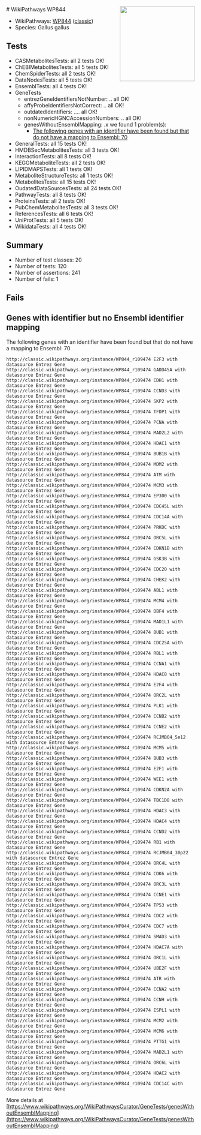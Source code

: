 <img style="float: right; width: 200px" src="https://upload.wikimedia.org/wikipedia/commons/thumb/8/83/Wplogo_with_text_500.png/640px-Wplogo_with_text_500.png" />
# WikiPathways WP844

* WikiPathways: [WP844](https://wikipathways.org/pathways/WP844) ([classic](https://classic.wikipathways.org/instance/WP844))
* Species: Gallus gallus
## Tests
* CASMetabolitesTests: all 2 tests OK!
* ChEBIMetabolitesTests: all 5 tests OK!
* ChemSpiderTests: all 2 tests OK!
* DataNodesTests: all 5 tests OK!
* EnsemblTests: all 4 tests OK!
* GeneTests
    * entrezGeneIdentifiersNotNumber: .. all OK!
    * affyProbeIdentifiersNotCorrect: .. all OK!
    * outdatedIdentifiers: .... all OK!
    * nonNumericHGNCAccessionNumbers: .. all OK!
    * genesWithoutEnsemblMapping: .x we found 1 problem(s):
        * [The following genes with an identifier have been found but that do not have a mapping to Ensembl: 70](#c4e543c7)
* GeneralTests: all 15 tests OK!
* HMDBSecMetabolitesTests: all 3 tests OK!
* InteractionTests: all 8 tests OK!
* KEGGMetaboliteTests: all 2 tests OK!
* LIPIDMAPSTests: all 1 tests OK!
* MetaboliteStructureTests: all 1 tests OK!
* MetabolitesTests: all 15 tests OK!
* OudatedDataSourcesTests: all 24 tests OK!
* PathwayTests: all 8 tests OK!
* ProteinsTests: all 2 tests OK!
* PubChemMetabolitesTests: all 3 tests OK!
* ReferencesTests: all 6 tests OK!
* UniProtTests: all 5 tests OK!
* WikidataTests: all 4 tests OK!


## Summary

* Number of test classes: 20
* Number of tests: 120
* Number of assertions: 241
* Number of fails: 1

## Fails

<a name="c4e543c7" />

## Genes with identifier but no Ensembl identifier mapping

The following genes with an identifier have been found but that do not have a mapping to Ensembl: 70
```
http://classic.wikipathways.org/instance/WP844_r109474 E2F3 with datasource Entrez Gene
http://classic.wikipathways.org/instance/WP844_r109474 GADD45A with datasource Entrez Gene
http://classic.wikipathways.org/instance/WP844_r109474 CDH1 with datasource Entrez Gene
http://classic.wikipathways.org/instance/WP844_r109474 CCND3 with datasource Entrez Gene
http://classic.wikipathways.org/instance/WP844_r109474 SKP2 with datasource Entrez Gene
http://classic.wikipathways.org/instance/WP844_r109474 TFDP1 with datasource Entrez Gene
http://classic.wikipathways.org/instance/WP844_r109474 PCNA with datasource Entrez Gene
http://classic.wikipathways.org/instance/WP844_r109474 MAD2L2 with datasource Entrez Gene
http://classic.wikipathways.org/instance/WP844_r109474 HDAC1 with datasource Entrez Gene
http://classic.wikipathways.org/instance/WP844_r109474 BUB1B with datasource Entrez Gene
http://classic.wikipathways.org/instance/WP844_r109474 MDM2 with datasource Entrez Gene
http://classic.wikipathways.org/instance/WP844_r109474 ATM with datasource Entrez Gene
http://classic.wikipathways.org/instance/WP844_r109474 MCM3 with datasource Entrez Gene
http://classic.wikipathways.org/instance/WP844_r109474 EP300 with datasource Entrez Gene
http://classic.wikipathways.org/instance/WP844_r109474 CDC45L with datasource Entrez Gene
http://classic.wikipathways.org/instance/WP844_r109474 CDC14A with datasource Entrez Gene
http://classic.wikipathways.org/instance/WP844_r109474 PRKDC with datasource Entrez Gene
http://classic.wikipathways.org/instance/WP844_r109474 ORC5L with datasource Entrez Gene
http://classic.wikipathways.org/instance/WP844_r109474 CDKN1B with datasource Entrez Gene
http://classic.wikipathways.org/instance/WP844_r109474 GSK3B with datasource Entrez Gene
http://classic.wikipathways.org/instance/WP844_r109474 CDC20 with datasource Entrez Gene
http://classic.wikipathways.org/instance/WP844_r109474 CHEK2 with datasource Entrez Gene
http://classic.wikipathways.org/instance/WP844_r109474 ABL1 with datasource Entrez Gene
http://classic.wikipathways.org/instance/WP844_r109474 MCM4 with datasource Entrez Gene
http://classic.wikipathways.org/instance/WP844_r109474 DBF4 with datasource Entrez Gene
http://classic.wikipathways.org/instance/WP844_r109474 MAD1L1 with datasource Entrez Gene
http://classic.wikipathways.org/instance/WP844_r109474 BUB1 with datasource Entrez Gene
http://classic.wikipathways.org/instance/WP844_r109474 CDC25A with datasource Entrez Gene
http://classic.wikipathways.org/instance/WP844_r109474 RBL1 with datasource Entrez Gene
http://classic.wikipathways.org/instance/WP844_r109474 CCNA1 with datasource Entrez Gene
http://classic.wikipathways.org/instance/WP844_r109474 HDAC8 with datasource Entrez Gene
http://classic.wikipathways.org/instance/WP844_r109474 E2F4 with datasource Entrez Gene
http://classic.wikipathways.org/instance/WP844_r109474 ORC2L with datasource Entrez Gene
http://classic.wikipathways.org/instance/WP844_r109474 PLK1 with datasource Entrez Gene
http://classic.wikipathways.org/instance/WP844_r109474 CCNB2 with datasource Entrez Gene
http://classic.wikipathways.org/instance/WP844_r109474 CCNE2 with datasource Entrez Gene
http://classic.wikipathways.org/instance/WP844_r109474 RCJMB04_5e12 with datasource Entrez Gene
http://classic.wikipathways.org/instance/WP844_r109474 MCM5 with datasource Entrez Gene
http://classic.wikipathways.org/instance/WP844_r109474 BUB3 with datasource Entrez Gene
http://classic.wikipathways.org/instance/WP844_r109474 E2F1 with datasource Entrez Gene
http://classic.wikipathways.org/instance/WP844_r109474 WEE1 with datasource Entrez Gene
http://classic.wikipathways.org/instance/WP844_r109474 CDKN2A with datasource Entrez Gene
http://classic.wikipathways.org/instance/WP844_r109474 TBC1D8 with datasource Entrez Gene
http://classic.wikipathways.org/instance/WP844_r109474 HDAC3 with datasource Entrez Gene
http://classic.wikipathways.org/instance/WP844_r109474 HDAC4 with datasource Entrez Gene
http://classic.wikipathways.org/instance/WP844_r109474 CCND2 with datasource Entrez Gene
http://classic.wikipathways.org/instance/WP844_r109474 RB1 with datasource Entrez Gene
http://classic.wikipathways.org/instance/WP844_r109474 RCJMB04_30p22 with datasource Entrez Gene
http://classic.wikipathways.org/instance/WP844_r109474 ORC4L with datasource Entrez Gene
http://classic.wikipathways.org/instance/WP844_r109474 CDK6 with datasource Entrez Gene
http://classic.wikipathways.org/instance/WP844_r109474 ORC3L with datasource Entrez Gene
http://classic.wikipathways.org/instance/WP844_r109474 CCNE1 with datasource Entrez Gene
http://classic.wikipathways.org/instance/WP844_r109474 TP53 with datasource Entrez Gene
http://classic.wikipathways.org/instance/WP844_r109474 CDC2 with datasource Entrez Gene
http://classic.wikipathways.org/instance/WP844_r109474 CDC7 with datasource Entrez Gene
http://classic.wikipathways.org/instance/WP844_r109474 SMAD3 with datasource Entrez Gene
http://classic.wikipathways.org/instance/WP844_r109474 HDAC7A with datasource Entrez Gene
http://classic.wikipathways.org/instance/WP844_r109474 ORC1L with datasource Entrez Gene
http://classic.wikipathways.org/instance/WP844_r109474 UBE2F with datasource Entrez Gene
http://classic.wikipathways.org/instance/WP844_r109474 ATR with datasource Entrez Gene
http://classic.wikipathways.org/instance/WP844_r109474 CCNA2 with datasource Entrez Gene
http://classic.wikipathways.org/instance/WP844_r109474 CCNH with datasource Entrez Gene
http://classic.wikipathways.org/instance/WP844_r109474 ESPL1 with datasource Entrez Gene
http://classic.wikipathways.org/instance/WP844_r109474 MCM2 with datasource Entrez Gene
http://classic.wikipathways.org/instance/WP844_r109474 MCM6 with datasource Entrez Gene
http://classic.wikipathways.org/instance/WP844_r109474 PTTG1 with datasource Entrez Gene
http://classic.wikipathways.org/instance/WP844_r109474 MAD2L1 with datasource Entrez Gene
http://classic.wikipathways.org/instance/WP844_r109474 ORC6L with datasource Entrez Gene
http://classic.wikipathways.org/instance/WP844_r109474 HDAC2 with datasource Entrez Gene
http://classic.wikipathways.org/instance/WP844_r109474 CDC14C with datasource Entrez Gene
```

More details at [https://www.wikipathways.org/WikiPathwaysCurator/GeneTests/genesWithoutEnsemblMapping](https://www.wikipathways.org/WikiPathwaysCurator/GeneTests/genesWithoutEnsemblMapping)

